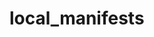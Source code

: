 # local_manifests
<?xml version="1.0" encoding="UTF-8"?>
<manifest>
  <project name="CyanogenMod/android_device_lge_d851" path="device/lge/d851" remote="github" />
  <project name="CyanogenMod/android_device_lge_g3-common" path="device/lge/g3-common" remote="github" />
  <project name="CyanogenMod/android_kernel_lge_g3" path="kernel/lge/g3" remote="github" />
  <project name="CyanogenMod/android_device_qcom_common" path="device/qcom/common" remote="github" />
</manifest>
